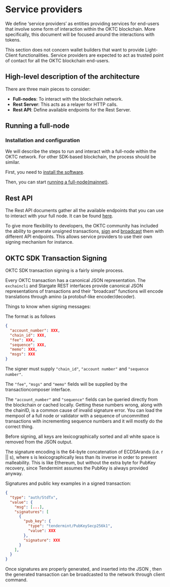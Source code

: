 # Service providers

We define ‘service providers’ as entities providing services for end-users that involve some form of interaction within the OKTC blockchain. More specifically, this document will be focused around the interactions with tokens.

This section does not concern wallet builders that want to provide Light-Client functionalities. Service providers are expected to act as trusted point of contact for all the OKTC blockchain end-users.

## High-level description of the architecture

There are three main pieces to consider:

* **Full-nodes**: To interact with the blockchain network.
* **Rest Server**: This acts as a relayer for HTTP calls.
* **Rest API**: Define available endpoints for the Rest Server.

## Running a full-node

### Installation and configuration

We will describe the steps to run and interact with a full-node within the OKTC network. For other SDK-based blockchain, the process should be similar.

First, you need to [install the software](/dev/quick-start/install-oktc).

Then, you can start [running a full-node(mainnet)](/dev/nodes/operation/how-to-start-mainnet-node).

## Rest API

The Rest API documents gather all the available endpoints that you can use to interact with your full node. It can be found [here](https://exchainrpc.okex.org/docs/en/#overview).

To give more flexibility to developers, the OKTC community has included the ability to generate unsigned transactions, [sign](https://exchainrpc.okex.org/docs/en/#overview) and [broadcast](https://exchainrpc.okex.org/docs/en/#overview) them with different API endpoints. This allows service providers to use their own signing mechanism for instance.

## OKTC SDK Transaction Signing

OKTC SDK transaction signing is a fairly simple process.

Every OKTC transaction has a canonical JSON representation. The `exchaincli` and Stargate REST interfaces provide canonical JSON representations of transactions and their  “broadcast” functions will encode translations through amino (a protobuf-like encoder/decoder). 

Things to know when signing messages:

The format is as follows

```json
{
  "account_number": XXX,
  "chain_id": XXX,
  "fee": XXX,
  "sequence": XXX,
  "memo": XXX,
  "msgs": XXX
}
```

The signer must supply `"chain_id"`, `"account number"` and `"sequence number"`.

The `"fee"`, `"msgs"` and `"memo"` fields will be supplied by the transactioncomposer interface.

The `"account_number"` and `"sequence"` fields can be queried directly from the blockchain or cached locally. Getting these numbers wrong, along with the chainID, is a common cause of invalid signature error. You can load the mempool of a full node or validator with a sequence of uncommitted transactions with incrementing sequence numbers and it will mostly do the correct thing.

Before signing, all keys are lexicographically sorted and all white space is removed from the JSON output.

The signature encoding is the 64-byte concatenation of ECDSArands (i.e. r || s), where s is lexicographically less than its inverse in order to prevent malleability. This is like Ethereum, but without the extra byte for PubKey recovery, since Tendermint assumes the PubKey is always provided anyway.

Signatures and public key examples in a signed transaction:

``` json
{
  "type": "auth/StdTx",
  "value": {
    "msg": [...],
    "signatures": [
      {
        "pub_key": {
          "type": "tendermint/PubKeySecp256k1",
          "value": XXX
        },
        "signature": XXX
      }
    ],
  }
}
```

Once signatures are properly generated, and inserted into the JSON , then the generated transaction can be broadcasted to the network through client command.
